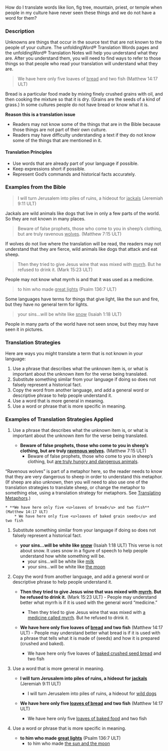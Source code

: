 
How do I translate words like lion, fig tree, mountain, priest, or temple when people in my culture have never seen these things and we do not have a word for them?

### Description

Unknowns are things that occur in the source text that are not known to the people of your culture. The unfoldingWord® Translation Words pages and the unfoldingWord® Translation Notes will help you understand what they are. After you understand them, you will need to find ways to refer to those things so that people who read your translation will understand what they are.
>We have here only five loaves of <u>bread</u> and two fish (Matthew 14:17 ULT)

Bread is a particular food made by mixing finely crushed grains with oil, and then cooking the mixture so that it is dry. (Grains are the seeds of a kind of grass.) In some cultures people do not have bread or know what it is.

**Reason this is a translation issue**

* Readers may not know some of the things that are in the Bible because those things are not part of their own culture.
* Readers may have difficulty understanding a text if they do not know some of the things that are mentioned in it.

#### Translation Principles

* Use words that are already part of your language if possible.
* Keep expressions short if possible.
* Represent God’s commands and historical facts accurately.

### Examples from the Bible

>I will turn Jerusalem into piles of ruins, a hideout for <u>jackals</u> (Jeremiah 9:11 ULT)

Jackals are wild animals like dogs that live in only a few parts of the world.  So they are not known in many places.
>Beware of false prophets, those who come to you in sheep’s clothing, but are truly ravenous <u>wolves</u>. (Matthew 7:15 ULT)

If wolves do not live where the translation will be read, the readers may not understand that they are fierce, wild animals like dogs that attack and eat sheep.
>Then they tried to give Jesus wine that was mixed with <u>myrrh</u>. But he refused to drink it. (Mark 15:23 ULT)

People may not know what myrrh is and that it was used as a medicine.
>to him who made <u>great lights</u> (Psalm 136:7 ULT)

Some languages have terms for things that give light, like the sun and fire, but they have no general term for lights.
>your sins…will be white like <u>snow</u> (Isaiah 1:18 ULT)

People in many parts of the world have not seen snow, but they may have seen it in pictures.

### Translation Strategies

Here are ways you might translate a term that is not known in your language:

1. Use a phrase that describes what the unknown item is, or what is important about the unknown item for the verse being translated.
1. Substitute something similar from your language if doing so does not falsely represent a historical fact.
1. Copy the word from another language, and add a general word or descriptive phrase to help people understand it.
1. Use a word that is more general in meaning.
1. Use a word or phrase that is more specific in meaning.

### Examples of Translation Strategies Applied

1. Use a phrase that describes what the unknown item is, or what is important about the unknown item for the verse being translated.

    * **Beware of false prophets, those who come to you in sheep’s clothing, but are truly <u>ravenous wolves</u>.** (Matthew 7:15 ULT)
        * Beware of false prophets, those who come to you in sheep’s clothing, but <u>are truly hungry and dangerous animals</u>.

“Ravenous wolves” is part of a metaphor here, so the reader needs to know that they are very dangerous to sheep in order to understand this metaphor. (If sheep are also unknown, then you will need to also use one of the translation strategies to translate sheep, or change the metaphor to something else, using a translation strategy for metaphors. See [Translating Metaphors](../figs-metaphor/01.md).)

    * **We have here only five <u>loaves of bread</u> and two fish** (Matthew 14:17 ULT)
        * We have here only five <u>loaves of baked grain seeds</u> and two fish

1. Substitute something similar from your language if doing so does not falsely represent a historical fact.

    * **your sins…will be white like <u>snow</u>** (Isaiah 1:18 ULT) This verse is not about snow. It uses snow in a figure of speech to help people understand how white something will be.
        * your sins…will be white like <u>milk</u>
        * your sins…will be white like <u>the moon</u>

1. Copy the word from another language, and add a general word or descriptive phrase to help people understand it.

    * **Then they tried to give Jesus wine that was mixed with <u>myrrh</u>. But he refused to drink it.** (Mark 15:23 ULT) - People may understand better what myrrh is if it is used with the general word “medicine.”
        * Then they tried to give Jesus wine that was mixed with <u>a medicine called myrrh</u>. But he refused to drink it.

    * **We have here only five loaves of <u>bread</u> and two fish** (Matthew 14:17 ULT) - People may understand better what bread is if it is used with a phrase that tells what it is made of (seeds) and how it is prepared (crushed and baked).
        * We have here only five loaves of <u>baked crushed seed bread</u> and two fish

1. Use a word that is more general in meaning.

    * **I will turn Jerusalem into piles of ruins, a hideout for <u>jackals</u>** (Jeremiah 9:11 ULT)
        * I will turn Jerusalem into piles of ruins, a hideout for <u>wild dogs</u>

    * **We have here only five <u>loaves of bread</u> and two fish** (Matthew 14:17 ULT)
        * We have here only five <u>loaves of baked food</u> and two fish

1. Use a word or phrase that is more specific in meaning.

    * **to him who made <u>great lights</u>** (Psalm 136:7 ULT)
        * to him who made <u>the sun and the moon</u>

